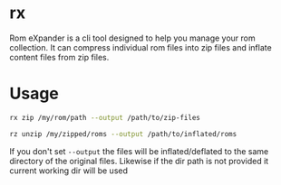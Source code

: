# rx

Rom eXpander is a cli tool designed to help you manage your rom collection.
It can compress individual rom files into zip files and inflate content files from zip files.

# Usage

```sh
rx zip /my/rom/path --output /path/to/zip-files
```

```sh
rz unzip /my/zipped/roms --output /path/to/inflated/roms
```

If you don't set `--output` the files will be inflated/deflated to the same directory of the original files. Likewise if the dir path is not provided it current working dir will be used
